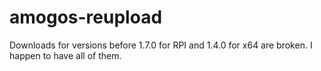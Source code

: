 # amogos-reupload
Downloads for versions before 1.7.0 for RPI and 1.4.0 for x64 are broken. I happen to have all of them.
